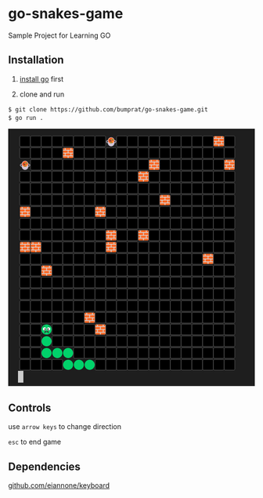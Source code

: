 # go-snakes-game

Sample Project for Learning GO

## Installation

1. [install go](https://go.dev/dl/) first

2. clone and run

```bash
$ git clone https://github.com/bumprat/go-snakes-game.git
$ go run .
```

![Game Preview](./preview.jpg)

## Controls

use `arrow keys` to change direction

`esc` to end game

## Dependencies

[github.com/eiannone/keyboard](github.com/eiannone/keyboard)
